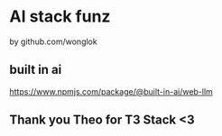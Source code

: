 # AI stack funz

by github.com/wonglok

## built in ai

https://www.npmjs.com/package/@built-in-ai/web-llm

## Thank you Theo for T3 Stack <3
